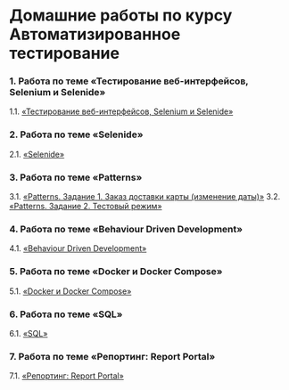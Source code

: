 # Домашние работы по курсу Автоматизированное тестирование

### 1. Работа по теме «Тестирование веб-интерфейсов, Selenium и Selenide»

1.1. [«Тестирование веб-интерфейсов, Selenium и Selenide»](https://github.com/Ev-genia-Moon/Selenium1)

### 2. Работа по теме «Selenide»

2.1. [«Selenide»](https://github.com/Ev-genia-Moon/Selenide)

### 3. Работа по теме «Patterns»

3.1. [«Patterns. Задание 1. Заказ доставки карты (изменение даты)»](https://github.com/Ev-genia-Moon/Patterns)
3.2. [«Patterns. Задание 2. Тестовый режим»](https://github.com/Ev-genia-Moon/Patterns2)

### 4. Работа по теме «Behaviour Driven Development»

4.1. [«Behaviour Driven Development»](https://github.com/Ev-genia-Moon/BDD)

### 5. Работа по теме «Docker и Docker Compose»

5.1. [«Docker и Docker Compose»](https://github.com/Ev-genia-Moon/Docker2)

### 6. Работа по теме «SQL»

6.1. [«SQL»](https://github.com/Ev-genia-Moon/SQL)

### 7. Работа по теме «Репортинг: Report Portal»

7.1. [«Репортинг: Report Portal»](https://github.com/Ev-genia-Moon/Allure)

